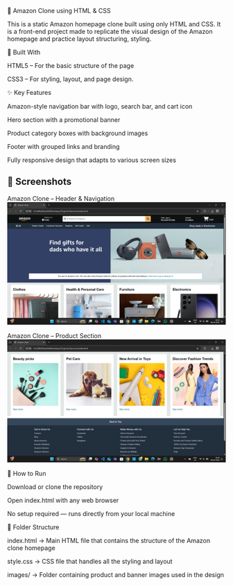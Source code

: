 🛒 Amazon Clone using HTML & CSS

This is a static Amazon homepage clone built using only HTML and CSS. It is a front-end project made to replicate the visual design of the Amazon homepage and practice layout structuring, styling.



🔧 Built With

HTML5 – For the basic structure of the page

CSS3 – For styling, layout, and  page design.



✨ Key Features

Amazon-style navigation bar with logo, search bar, and cart icon

Hero section with a promotional banner

Product category boxes with background images

Footer with grouped links and branding

Fully responsive design that adapts to various screen sizes


## 📸 Screenshots

Amazon Clone – Header & Navigation
![Amazon Clone Screenshot 1](https://github.com/Shriram-Patil8123/Amazon-Clone/blob/b7790527d4c619b6640707b8652e294f32c2167a/Screenshot1.png?raw=true)



Amazon Clone – Product Section
![Amazon Clone Screenshot 2](https://github.com/Shriram-Patil8123/Amazon-Clone/blob/b7790527d4c619b6640707b8652e294f32c2167a/Screenshot2.png?raw=true)



🚀 How to Run

Download or clone the repository

Open index.html with any web browser

No setup required — runs directly from your local machine



📁 Folder Structure

index.html → Main HTML file that contains the structure of the Amazon clone homepage

style.css → CSS file that handles all the styling and layout

images/ → Folder containing product and banner images used in the design
